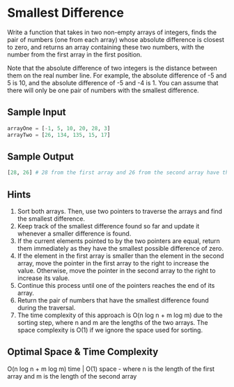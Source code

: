 # Smallest Difference

Write a function that takes in two non-empty arrays of integers, finds the pair of numbers (one from each array) whose absolute difference is closest to zero, and returns an array containing these two numbers, with the number from the first array in the first position.

Note that the absolute difference of two integers is the distance between them on the real number line. For example, the absolute difference of -5 and 5 is 10, and the absolute difference of -5 and -4 is 1. You can assume that there will only be one pair of numbers with the smallest difference.

## Sample Input

```python
arrayOne = [-1, 5, 10, 20, 28, 3]
arrayTwo = [26, 134, 135, 15, 17]
```

## Sample Output

```python
[28, 26] # 28 from the first array and 26 from the second array have the smallest difference
```

## Hints

1. Sort both arrays. Then, use two pointers to traverse the arrays and find the smallest difference.
2. Keep track of the smallest difference found so far and update it whenever a smaller difference is found.
3. If the current elements pointed to by the two pointers are equal, return them immediately as they have the smallest possible difference of zero.
4. If the element in the first array is smaller than the element in the second array, move the pointer in the first array to the right to increase the value. Otherwise, move the pointer in the second array to the right to increase its value.
5. Continue this process until one of the pointers reaches the end of its array.
6. Return the pair of numbers that have the smallest difference found during the traversal.
7. The time complexity of this approach is O(n log n + m log m) due to the sorting step, where n and m are the lengths of the two arrays. The space complexity is O(1) if we ignore the space used for sorting.

## Optimal Space & Time Complexity

O(n log n + m log m) time | O(1) space - where n is the length of the first array and m is the length of the second array
